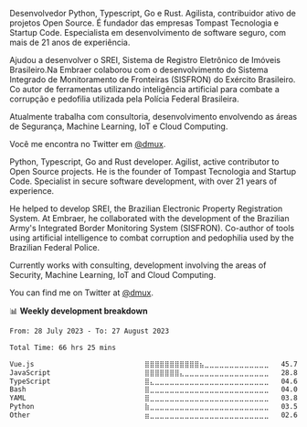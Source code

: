 Desenvolvedor Python, Typescript, Go e Rust. Agilista, contribuidor ativo de projetos Open Source. É fundador das empresas Tompast Tecnologia e Startup Code. Especialista em desenvolvimento de software seguro, com mais de 21 anos de experiência.

Ajudou a desenvolver o SREI, Sistema de Registro Eletrônico de Imóveis Brasileiro.Na Embraer colaborou com o desenvolvimento do Sistema Integrado de Monitoramento de Fronteiras (SISFRON) do Exército Brasileiro. Co autor de ferramentas utilizando inteligência artificial para combate a corrupção e pedofilia utilizada pela Polícia Federal Brasileira.

Atualmente trabalha com consultoria, desenvolvimento envolvendo as áreas de Segurança, Machine Learning, IoT e Cloud Computing.

Você me encontra no Twitter em [@dmux](https://twitter.com/dmux).

Python, Typescript, Go and Rust developer. Agilist, active contributor to Open Source projects. He is the founder of Tompast Tecnologia and Startup Code. Specialist in secure software development, with over 21 years of experience. 

He helped to develop SREI, the Brazilian Electronic Property Registration System. At Embraer, he collaborated with the development of the Brazilian Army's Integrated Border Monitoring System (SISFRON). Co-author of tools using artificial intelligence to combat corruption and pedophilia used by the Brazilian Federal Police.

Currently works with consulting, development involving the areas of Security, Machine Learning, IoT and Cloud Computing.

You can find me on Twitter at [@dmux](https://twitter.com/dmux).

📊 **Weekly development breakdown**
<!--START_SECTION:waka-->

```txt
From: 28 July 2023 - To: 27 August 2023

Total Time: 66 hrs 25 mins

Vue.js                           ⣿⣿⣿⣿⣿⣿⣿⣿⣿⣿⣿⣦⣀⣀⣀⣀⣀⣀⣀⣀⣀⣀⣀⣀⣀   45.75 %
JavaScript                       ⣿⣿⣿⣿⣿⣿⣿⣄⣀⣀⣀⣀⣀⣀⣀⣀⣀⣀⣀⣀⣀⣀⣀⣀⣀   28.81 %
TypeScript                       ⣿⣄⣀⣀⣀⣀⣀⣀⣀⣀⣀⣀⣀⣀⣀⣀⣀⣀⣀⣀⣀⣀⣀⣀⣀   04.61 %
Bash                             ⣿⣀⣀⣀⣀⣀⣀⣀⣀⣀⣀⣀⣀⣀⣀⣀⣀⣀⣀⣀⣀⣀⣀⣀⣀   04.09 %
YAML                             ⣿⣀⣀⣀⣀⣀⣀⣀⣀⣀⣀⣀⣀⣀⣀⣀⣀⣀⣀⣀⣀⣀⣀⣀⣀   03.82 %
Python                           ⣷⣀⣀⣀⣀⣀⣀⣀⣀⣀⣀⣀⣀⣀⣀⣀⣀⣀⣀⣀⣀⣀⣀⣀⣀   03.58 %
Other                            ⣶⣀⣀⣀⣀⣀⣀⣀⣀⣀⣀⣀⣀⣀⣀⣀⣀⣀⣀⣀⣀⣀⣀⣀⣀   02.66 %
```

<!--END_SECTION:waka-->
